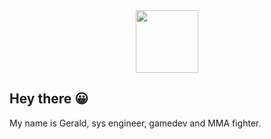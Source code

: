 <div id="header" align="center">
  <img src="https://tenor.com/search/programing-gifs" width="100"/>
</div>

## Hey there 😀 ##

My name is Gerald, sys engineer, gamedev and MMA fighter.
